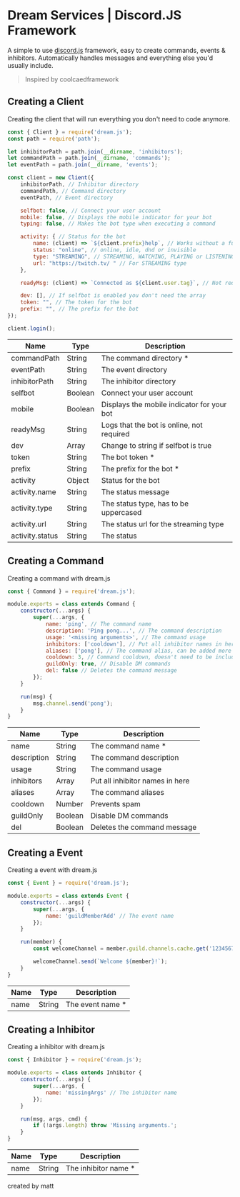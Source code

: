 # Dream Services | Discord.JS Framework

A simple to use [discord.js](https://discord.js.org/) framework, easy to create commands, events & inhibitors. Automatically handles messages and everything else you'd usually include.

> Inspired by coolcaedframework  

## Creating a Client
Creating the client that will run everything you don't need to code anymore.

```js
const { Client } = require('dream.js');
const path = require('path');

let inhibitorPath = path.join(__dirname, 'inhibitors');
let commandPath = path.join(__dirname, 'commands');
let eventPath = path.join(__dirname, 'events');

const client = new Client({
    inhibitorPath, // Inhibitor directory
    commandPath, // Command directory
    eventPath, // Event directory

    selfbot: false, // Connect your user account
    mobile: false, // Displays the mobile indicator for your bot
    typing: false, // Makes the bot type when executing a command

    activity: { // Status for the bot
        name: (client) => `${client.prefix}help`, // Works without a function
        status: "online", // online, idle, dnd or invisible
        type: "STREAMING", // STREAMING, WATCHING, PLAYING or LISTENING
        url: "https://twitch.tv/ " // For STREAMING type
    },

    readyMsg: (client) => `Connected as ${client.user.tag}`, // Not required, also works without the function

    dev: [], // If selfbot is enabled you don't need the array
    token: "", // The token for the bot
    prefix: "", // The prefix for the bot
});

client.login();
```

Name | Type | Description
-----|------|------
commandPath | String | The command directory *
eventPath | String | The event directory
inhibitorPath | String | The inhibitor directory
selfbot | Boolean | Connect your user account
mobile | Boolean | Displays the mobile indicator for your bot
readyMsg | String | Logs that the bot is online, not required
dev | Array | Change to string if selfbot is true
token | String | The bot token *
prefix | String | The prefix for the bot *
activity | Object | Status for the bot
activity.name | String | The status message
activity.type | String | The status type, has to be uppercased
activity.url | String | The status url for the streaming type
activity.status | String | The status

## Creating a Command 
Creating a command with dream.js

```js
const { Command } = require('dream.js');

module.exports = class extends Command {
    constructor(...args) {
        super(...args, {
            name: 'ping', // The command name
            description: 'Ping pong...', // The command description
            usage: '<missing arguments>', // The command usage
            inhibitors: ['cooldown'], // Put all inhibitor names in here
            aliases: ['pong'], // The command alias, can be added more
            cooldown: 3, // Command cooldown, doesn't need to be included in inhibitors
            guildOnly: true, // Disable DM commands
            del: false // Deletes the command message
        });
    }

    run(msg) {
        msg.channel.send('pong');
    }
}
```

Name | Type | Description
-----|------|------
name | String | The command name *
description | String | The command description
usage | String | The command usage
inhibitors | Array | Put all inhibitor names in here
aliases | Array | The command aliases
cooldown | Number | Prevents spam
guildOnly | Boolean | Disable DM commands
del | Boolean | Deletes the command message

## Creating a Event
Creating a event with dream.js

```js
const { Event } = require('dream.js');

module.exports = class extends Event {
    constructor(...args) {
        super(...args, {
            name: 'guildMemberAdd' // The event name
        });
    }

    run(member) {
        const welcomeChannel = member.guild.channels.cache.get('12345678901234568');

        welcomeChannel.send(`Welcome ${member}!`);
    }
}
```

Name | Type | Description
-----|------|------
name | String | The event name *

## Creating a Inhibitor
Creating a inhibitor with dream.js

```js
const { Inhibitor } = require('dream.js');

module.exports = class extends Inhibitor {
    constructor(...args) {
        super(...args, {
            name: 'missingArgs' // The inhibitor name
        });
    }

    run(msg, args, cmd) {
        if (!args.length) throw 'Missing arguments.';
    }
}
```

Name | Type | Description
-----|------|------
name | String | The inhibitor name *

created by matt